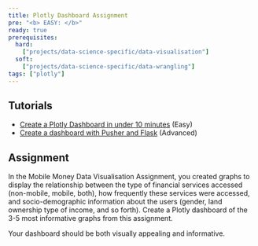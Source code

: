```yaml
---
title: Plotly Dashboard Assignment
pre: "<b> EASY: </b>"
ready: true
prerequisites:
  hard:
    ["projects/data-science-specific/data-visualisation"]
  soft:
    ["projects/data-science-specific/data-wrangling"]
tags: ["plotly"]    
---
```


## Tutorials

- [Create a Plotly Dashboard in under 10 minutes](https://moderndata.plot.ly/create-a-plotly-dashboards-in-under-10-minutes/) (Easy)
- [Create a dashboard with Pusher and Flask](https://pusher.com/tutorials/live-dashboard-python) (Advanced)

## Assignment

In the Mobile Money Data Visualisation Assignment, you created graphs to display the relationship between the type of financial services accessed (non-mobile, mobile, both), how frequently these services were accessed, and socio-demographic information about the users (gender, land ownership type of income, and so forth).  Create a Plotly dashboard of the 3-5 most informative graphs from this assignment.

Your dashboard should be both visually appealing and informative.